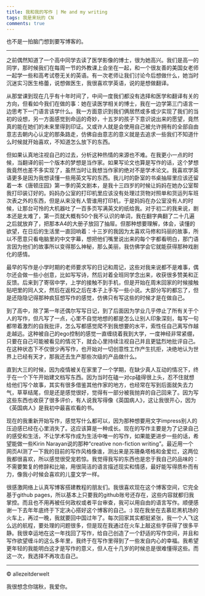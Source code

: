 ```yaml
---
title: 我和我的写作 | Me and my writing
tags: 我是来玩的 CN
comments: true
---
```

也不是一拍脑门想到要写博客的。

<!--more-->

---
之前偶然知道了一个高中同学去读了医学影像的博士，很为她高兴。我们是高一的同学，那时候我们在每周一节的外教课上会坐在一起，和一个很友善的美国女老师一起学一些和高考试卷无关的英语。有一次老师让我们讨论今后想做什么，她当时沉迷实习医生格蕾，说想做医生，我很喜欢学英语，说的是想做翻译。

从那堂课到现在几乎有十年时间了，中间一度我们都没有选择和医学和翻译有关的方向，但看如今我们在做的事：她在读医学相关的博士，我在一边学第三门语言一边思考下一门语言该学什么。我一方面意识到我们俩居然或多或少实现了我们的当初的设想，另一方面感觉到命运的奇妙，十五岁的孩子下意识说出来的愿望，竟然真的能在她们的未来里得到印证。又或许人就是会使用自己被允许拥有的全部自由意志去朝内心认定的那条路走，仿佛自由意志的意义就是去追求一些我们不知道什么时候就开始喜欢，不知道怎么放下的东西。

但如果认真地注视自己的过去，分析这种热情的来源也不难。在我更小一点的时候，当翻译的前一个版本的梦想是当作家。如果写论文也算是写作的话，这个梦想我竟然也差不多实现了，虽然当时让我想当作家的绝对不是学术论文。我喜欢学英语更多是因为我想读懂一些用英文写的东西。我儿时的卧室的书桌抽屉里应该还留着一本《唐顿庄园》第一季的英文剧本，是我十三四岁的时候让妈妈在她办公室帮我打印装订好的。妈妈办公室的打印机里应该没有处理过货物对照单和货运列车班次表之外的东西，但是从来没有人管谁用打印机，于是妈妈在办公室没有人的时候，让那台可怜的大机器吐了一百多页写满英文的纸给我。对于初二的我来说，剧本还是太难了，第一页就大概有50个我不认识的单词，我在翻字典翻了二十几遍之后就放弃了，把那本A4的大册子放回了抽屉。但那种想要理解，体会，读懂的欲望，在日后的生活里一直回响着：十三岁的我因为太喜欢马修和玛丽的故事，所以不愿意只看电脑里的中文字幕，想把他们嘴里说出来的每个字都看明白，那门语言因为他们的故事所以变得那么神秘，那么美丽，我仿佛学会它就能获得那种戏剧化的感情。

最早的写作是小学时期的老师要求写的日记和周记，这些对我来说都不是难事，偶尔还会做一些小创意，比如写写诗，然后对着全班同学念出来，收获很多赞美和正反馈。后来到了寄宿中学，上学的接触不到手机，但是开始在周末回家的时候接触贴吧里的同人文，然后在返校之后在本子上手写一些小说。大部分写的都忘了，但是还隐隐记得那种疯狂想写作的感觉，仿佛只有写这些的时候才是在做自己。

到了高中，除了第一年还偶尔写写日记，到了后面因为学业几乎停止了所有关于个人的写作，但凡写了一点，心里不自觉地想的都是怎么让别人印象深刻，每写一句都带着激烈的自我批评，怎么写都感觉爬不到我想要的水平，索性任自己离写作越走越远。这种被自己的ego控制的感觉一直缠绕着我到大学，一度神经非常紧绷，只要在自己可能被看见的情况下，就会心里持续注视自己并且更猛烈地批评自己。在这种状态下不仅很少再写作，也开始对一切创意性工作产生抗拒，决绝地认为世界上已经有天才，那我还去生产那些次级的产品做什么。

直到大三的时候，因为疫情被关在家里了一个学期，在缺少真人互动的情况下，终于在一个下午开始建文档写东西。因为当时在磕一对cp磕得很上头，忍不住就想给他们写个故事，其实有很多借鉴其他作家的地方，也经常在写到后面就失去力气，草草结尾，但是还是感觉很好，觉得有一部分被我抛弃的自己回来了。因为写这些东西也收获了很多评价，有人说我写得像《英国病人》，这让我很开心，因为《英国病人》是我初中最喜欢看的书。

现在的我重新开始写作，感觉写什么都可以，因为那种想要用文字impress别人的压迫感已经在心里消失了。这应该算是一种成长。现在的写作主要是为了记录自己的感受和生活，不让学术写作成为生活中唯一的写作，如果能更进步一些的话，希望能做一些Kirin Narayan说的那种“creative non-fiction writing”。最近用一个网页AI测了一下我的目前的写作风格像谁，测出来是苏珊桑塔格和金爱烂，这两位我都很喜欢，所以感觉很受宠若惊。我觉得我写的东西也是忠于我自己的品味的：不需要繁复的修辞和比喻，用很简洁的语言描述现实和情感，最好能写得质朴而有力，像我小时候会喜欢的儿童文学一样。

很感激网络上认真写博客搭建教程的朋友们。我很喜欢现在这个博客空间，它完全基于github pages，所以基本上只要我的github账号还存在，这些内容就都归我掌控。而且也不用再被任何政权或者平台审查，我可以用自由的语言写作。顺便感谢一下去年年底终于下定决心搭好这个博客的自己。:) 现在我坐在去慕尼黑机场的火车上，再过一晚，我就要回中国过年了。每次回家其实都挺紧张，我一个人飞这么远的航程，要处理的问题很多，但是现在我通过在火车上敲这些字获得了很多平静。我很幸运地在这一年找回了写作，给自己创造了一个舒适的写作空间，并且和写作欲望缠斗的这么多年里，我终于在写作里得到了一些发自内心的幸福。我希望更年轻的我能明白这才是写作的意义，但人在十几岁的时候总是很难懂得这些。而这一次，我选择不再攻击自己。

---

© allezeitderwelt

我很想念你瑞秋，我爱你。
